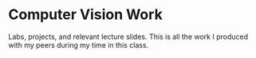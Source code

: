# Computer Vision Work
Labs, projects, and relevant lecture slides. 
This is all the work I produced with my peers during my time in this class.
